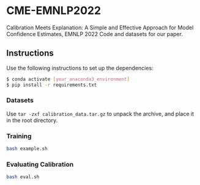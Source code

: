 # CME-EMNLP2022
Calibration Meets Explanation: A Simple and Effective Approach for Model Confidence Estimates, EMNLP 2022
Code and datasets for our paper. 


## Instructions

Use the following instructions to set up the dependencies:

```bash
$ conda activate [your_anaconda3_environment]
$ pip install -r requirements.txt
```

### Datasets

Use `tar -zxf calibration_data.tar.gz` to unpack the archive, and place it in the root directory.

### Training
```bash
bash example.sh
```


### Evaluating Calibration


```bash
bash eval.sh
```
